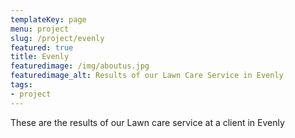 ```yaml
---
templateKey: page
menu: project
slug: /project/evenly
featured: true
title: Evenly
featuredimage: /img/aboutus.jpg
featuredimage_alt: Results of our Lawn Care Service in Evenly
tags:
- project
---
```

These are the results of our Lawn care service at a client in Evenly


